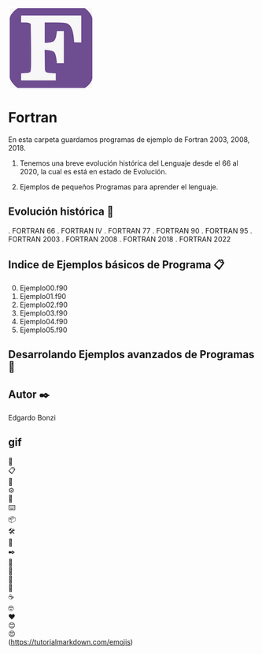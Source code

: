 
![FORTRAN](./F.png)

# Fortran
En esta carpeta guardamos programas de ejemplo de Fortran 2003, 2008, 2018.

1. Tenemos una breve evolución histórica del Lenguaje desde el 66 al 2020, la cual es está en estado de Evolución.

2. Ejemplos de pequeños Programas para aprender el lenguaje.

## Evolución histórica 🚀

. FORTRAN 66 
. FORTRAN IV
. FORTRAN 77
. FORTRAN 90
. FORTRAN 95
. FORTRAN 2003
. FORTRAN 2008
. FORTRAN 2018
. FORTRAN 2022

## Indice de Ejemplos básicos de Programa 📋
0. Ejemplo00.f90
1. Ejemplo01.f90
2. Ejemplo02.f90
3. Ejemplo03.f90
4. Ejemplo04.f90
5. Ejemplo05.f90

## Desarrolando Ejemplos avanzados de Programas 🔧

## Autor :black_nib:  
 Edgardo Bonzi
 
## gif  
:rocket:  
:clipboard:  
:wrench:  
:gear:  
:nut_and_bolt:  
:keyboard:  
:package:  
:hammer_and_wrench:  
:pushpin:  
:black_nib:  
:page_facing_up:  
:gift:  
:loudspeaker:  
:beer:  
:coffee:  
:nerd_face:  
:heart:  
:blush:  
:heart_eyes:  
(https://tutorialmarkdown.com/emojis)

